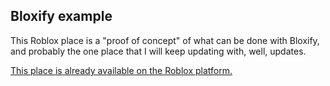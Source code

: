 ## Bloxify example
This Roblox place is a "proof of concept" of what can be done with Bloxify, and probably the one place that I will keep updating with, well, updates.

[This place is already available on the Roblox platform.](https://www.roblox.com/games/5366704769/Bloxify-example-place)
